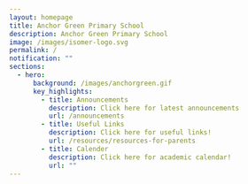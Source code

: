 ```yaml
---
layout: homepage
title: Anchor Green Primary School
description: Anchor Green Primary School
image: /images/isomer-logo.svg
permalink: /
notification: ""
sections:
  - hero:
      background: /images/anchorgreen.gif
      key_highlights:
        - title: Announcements
          description: Click here for latest announcements
          url: /announcements
        - title: Useful Links
          description: Click here for useful links!
          url: /resources/resources-for-parents
        - title: Calender
          description: Click here for academic calendar!
          url: ""
---
```

